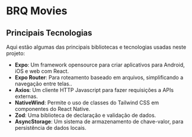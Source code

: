 # BRQ Movies

## Principais Tecnologias

Aqui estão algumas das principais bibliotecas e tecnologias usadas neste projeto:

- **Expo**: Um framework opensource para criar aplicativos para Android, iOS e web com React.
- **Expo Router**: Para roteamento baseado em arquivos, simplificando a navegação entre telas..
- **Axios**: Um cliente HTTP Javascript para fazer requisições a APIs externas.
- **NativeWind**: Permite o uso de classes do Tailwind CSS em componentes do React Native.
- **Zod**: Uma biblioteca de declaração e validação de dados.
- **AsyncStorage**: Um sistema de armazenamento de chave-valor, para persistência de dados locais.